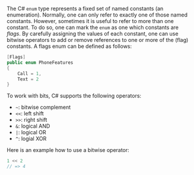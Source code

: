 The C# `enum` type represents a fixed set of named constants (an enumeration). Normally, one can only refer to exactly one of those named constants. However, sometimes it is useful to refer to more than one constant. To do so, one can mark the `enum` as one which constants are _flags_. By carefully assigning the values of each constant, one can use bitwise operators to add or remove references to one or more of the (flag) constants. A flags enum can be defined as follows:

```csharp
[Flags]
public enum PhoneFeatures
{
    Call = 1,
    Text = 2
}
```

To work with bits, C# supports the following operators:

- `~`: bitwise complement
- `<<`: left shift
- `>>`: right shift
- `&`: logical AND
- `|`: logical OR
- `^`: logial XOR

Here is an example how to use a bitwise operator:

```csharp
1 << 2
// => 4
```
